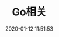---
pageComponent: # 使用页面组件
  name: Catalogue # 组件名：Catalogue => 目录页组件
  data: # 组件所需数据
    key:  02.Go相关 # 设置为指定文件夹的名称 (有序号的要带序号)
    imgUrl: /img/go.png # 目录页内的图片
    description: Go技术栈

title: Go相关 # 页面标题
date: 2020-01-12 11:51:53 # 创建日期
permalink: /navator/go # 永久链接
sidebar: false # 是否显示侧边栏
article: false # 是否显示最近更新栏
comment: false # 是否显示评论栏
editLink: false # 是否显示编辑按钮
---